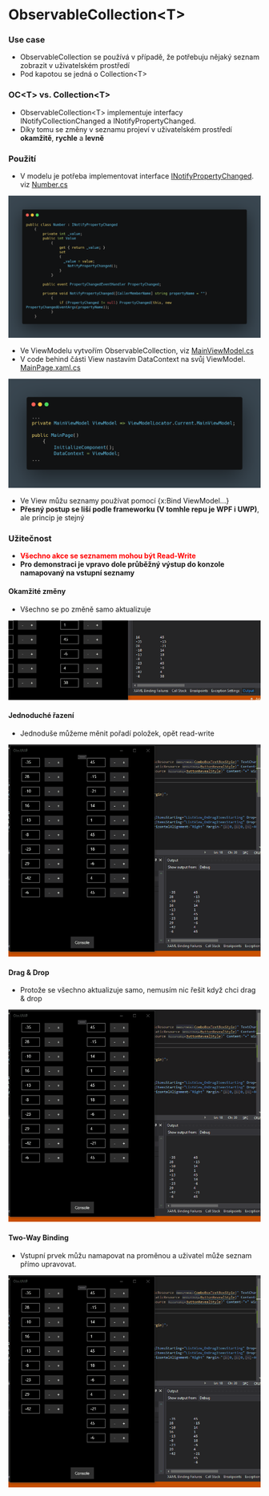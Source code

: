 # ObservableCollection\<T>
### Use case
- ObservableCollection se používá v případě, že potřebuju nějaký seznam zobrazit v uživatelském prostředí
- Pod kapotou se jedná o Collection\<T>
### OC\<T> vs. Collection\<T>
- ObservableCollection\<T> implementuje interfacy INotifyCollectionChanged a INotifyPropertyChanged.
- Díky tomu se změny v seznamu projeví v uživatelském prostředí **okamžitě**, **rychle** a **levně**
### Použití
- V modelu je potřeba implementovat interface [INotifyPropertyChanged](https://docs.microsoft.com/en-us/dotnet/api/system.componentmodel.inotifypropertychanged?view=netcore-3.1). viz [Number.cs](https://github.com/reagcz/ObsColDemo/blob/master/Obs.UWP/Models/Number.cs)

![](Gifs/npc.png)

- Ve ViewModelu vytvořím ObservableCollection, viz [MainViewModel.cs](https://github.com/reagcz/ObsColDemo/blob/master/Obs.UWP/ViewModels/MainViewModel.cs)
- V code behind části View nastavím DataContext na svůj ViewModel. [MainPage.xaml.cs](https://github.com/reagcz/ObsColDemo/blob/master/Obs.UWP/Views/MainPage.xaml.cs)

![](Gifs/context.png)

- Ve View můžu seznamy používat pomocí {x:Bind ViewModel...}
- **Přesný postup se liší podle frameworku (V tomhle repu je WPF i UWP)**, ale princip je stejný

### Užitečnost
- <span style="color:red">**Všechno akce se seznamem mohou být Read-Write**</span>
- **Pro demonstraci je vpravo dole průběžný výstup do konzole namapovaný na vstupní seznamy**
#### Okamžité změny
- Všechno se po změně samo aktualizuje

![](Gifs/changes.gif)
#### Jednoduché řazení
- Jednoduše můžeme měnit pořadí položek, opět read-write


![](Gifs/reorder.gif)
#### Drag & Drop
- Protože se všechno aktualizuje samo, nemusím nic řešit když chci drag & drop


![](Gifs/DragDrop.gif)
#### Two-Way Binding
- Vstupní prvek můžu namapovat na proměnou a uživatel může seznam přímo upravovat.


![](Gifs/TwoWay.gif)
